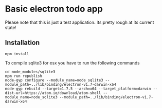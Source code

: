# Basic electron todo app

Please note that this is just a test application. Its pretty rough at its current state!

## Installation

```
npm install
```

To compile sqlite3 for osx you have to run the following commands
```
cd node_modules/sqlite3
npm run republish
node-gyp configure --module_name=node_sqlite3 --module_path=../lib/binding/electron-v1.7-darwin-x64
node-gyp rebuild --target=1.7.5 --arch=x64 --target_platform=darwin --dist-url=https://atom.io/download/atom-shell --module_name=node_sqlite3 --module_path=../lib/binding/electron-v1.7-darwin-x64
```
